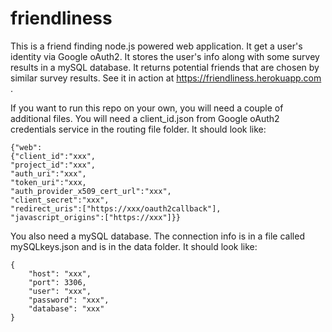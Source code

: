 # friendliness

This is a friend finding node.js powered web application.  It get a user's identity via Google oAuth2.  It stores the user's info along with some survey results in a mySQL database.  It returns potential friends that are chosen by similar survey results.  See it in action at https://friendliness.herokuapp.com .

If you want to run this repo on your own, you will need a couple of additional files.  You will need a client_id.json from Google oAuth2 credentials service in the routing file folder.  It should look like: 

```
{"web":
{"client_id":"xxx",
"project_id":"xxx",
"auth_uri":"xxx",
"token_uri":"xxx,
"auth_provider_x509_cert_url":"xxx",
"client_secret":"xxx",
"redirect_uris":["https://xxx/oauth2callback"],
"javascript_origins":["https://xxx"]}}
```

You also need a mySQL database.  The connection info is in a file called mySQLkeys.json and is in the data folder.  It should look like: 
```
{
    "host": "xxx",
    "port": 3306,
    "user": "xxx",
    "password": "xxx",
    "database": "xxx"
}
```
